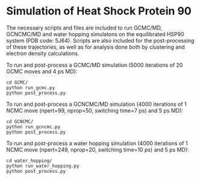 # Simulation of Heat Shock Protein 90

The necessary scripts and files are included to run GCMC/MD, GCNCMC/MD and water hopping simulatons on the equilibrated HSP90 system (PDB code: 5J64). Scripts are also included for the post-processing of these trajectories, as well as for analysis done both by clustering and electron density calculations.

To run and post-process a GCMC/MD simulation (5000 iterations of 20 GCMC moves and 4 ps MD):
```commandline
cd GCMC/
python run_gcmc.py
python post_process.py
```

To run and post-process a GCNCMC/MD simulation (4000 iterations of 1 NCMC move (npert=99, nprop=50, switching time=7 ps) and 5 ps MD):
```commandline
cd GCNCMC/
python run_gcncmc.py
python post_process.py
```

To run and post-process a water hopping simulation (4000 iterations of 1 NCMC move (npert=249, nprop=20, switching time=10 ps) and 5 ps MD):
```commandline
cd water_hopping/
python run_water_hopping.py
python post_process.py
```
